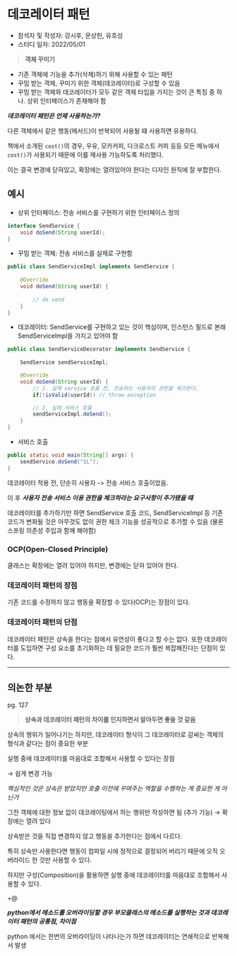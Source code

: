 # 데코레이터 패턴

- 참석자 및 작성자: 강시후, 문상헌, 유호성
- 스터디 일자: 2022/05/01

> **객체 꾸미기**
> 
- 기존 객체에 기능을 추가(삭제)하기 위해 사용할 수 있는 패턴
- 꾸밈 받는 객체, 꾸미기 위한 객체(데코레이터)로 구성할 수 있음
- 꾸밈 받는 객체와 데코레이터가 모두 같은 객체 타입을 가지는 것이 큰 특징 중 하나. 상위 인터페이스가 존재해야 함

***데코레이터 패턴은 언제 사용하는가?***

다른 객체에서 같은 행동(메서드)이 반복되어 사용될 떄 사용하면 유용하다.

책에서 소개된 `cost()`의 경우, 우유, 모카커피, 다크로스트 커피 등등 모든 메뉴에서 `cost()`가 사용되기 때문에 이를 재사용 가능하도록 처리했다.

이는 결국 변경에 닫혀있고, 확장에는 열려있어야 한다는 디자인 원칙에 잘 부합한다.

## 예시

- 상위 인터페이스: 전송 서비스를 구현하기 위한 인터페이스 정의

```java
interface SendService {
    void doSend(String userId);
}
```

- 꾸밈 받는 객체: 전송 서비스를 실제로 구현함

```java
public class SendServiceImpl implements SendService {
    
    @Override
    void doSend(String userId) {
        
        // do send
    }
}
```

- 데코레이터: SendService를 구현하고 있는 것이 핵심이며, 인스턴스 필드로 본래 SendServiceImpl을 가지고 있어야 함

```java
public class SendServiceDecorator implements SendService {
    
    SendService sendServiceImpl;

    @Override
    void doSend(String userId) {
        // 1. 실제 service 호출 전, 전송하는 사용자의 권한을 체크한다.
        if(!isValid(userId)) // throw exception

        // 2. 실제 서비스 호출
        sendServiceImpl.doSend();
    }
}
```

- 서비스 호출

```java
public static void main(String[] args) {
    sendService.doSend("1L");
}
```

데코레이터 적용 전, 단순히 사용자 -> 전송 서비스 호출이었음.

이 후 ***사용자 전송 서비스 이용 권한을 체크하라는 요구사항이 추가됐을 때***

데코레이터를 추가하기만 하면 SendService 호출 코드, SendServiceImpl 등 기존 코드가 변화될 것은 아무것도 없이 권한 체크 기능을 성공적으로 추가할 수 있음 (물론 스프링 의존성 주입과 함께 해야함)

### **OCP(Open-Closed Principle)**

클래스는 확장에는 열려 있어야 하지만, 변경에는 닫혀 있어야 한다.

### 데코레이터 패턴의 장점

기존 코드를 수정하지 않고 행동을 확장할 수 있다(OCP)는 장점이 있다.

### 데코레이터 패턴의 단점

데코레이터 패턴은 상속을 한다는 점에서 유연성이 좋다고 할 수는 없다. 또한 데코레이터를 도입하면 구성 요소를 초기화하는 데 필요한 코드가 훨씬 복잡해진다는 단점이 있다.

---

## 의논한 부분

pg. 127

> **상속과 데코레이터 패턴의 차이를 인지하면서 알아두면 좋을 것 같음**
> 

상속의 행위가 일어나기는 하지만, 데코레이터 형식이 그 데코레이터로 감싸는 객체의 형식과 같다는 점이 중요한 부분

실행 중에 데코레이터를 마음대로 조합해서 사용할 수 있다는 장점

→ 쉽게 변경 가능

*핵심적인 것은 상속은 받았지만 호출 이전에 꾸며주는 역할을 수행하는 게 중요한 게 아닌가*

그전 객체에 대한 정보 없이 데코레이팅에서 하는 행위만 작성하면 됨 (추가 기능) → 확장에는 열려 있다

상속받은 것을 직접 변경하지 않고 행동을 추가한다는 점에서 다르다.

특히 상속만 사용한다면 행동이 컴파일 시에 정적으로 결정되어 버리기 때문에 오직 오버라이드 한 것만 사용할 수 있다.

하지만 구성(Composition)을 활용하면 실행 중에 데코레이터를 마음대로 조합해서 사용할 수 있다.

+@

***python에서 메소드를 오버라이딩할 경우 부모클래스의 메소드를 실행하는 것과 데코레이터 패턴의 공통점, 차이점***

python 에서는 한번의 오버라이딩이 나타나는가 하면 데코레이터는 연쇄적으로 반복해서 발생